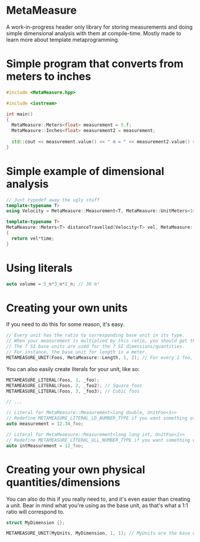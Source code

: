# MetaMeasure
A work-in-progress header only library for storing measurements and doing simple dimensional analysis with them at compile-time.
Mostly made to learn more about template metaprogramming.

# Simple program that converts from meters to inches
```cpp
#include <MetaMeasure.hpp>

#include <iostream>

int main()
{
  MetaMeasure::Meters<float> measurement = 5.f;
  MetaMeasure::Inches<float> measurement2 = measurement;
  
  std::cout << measurement.value() << " m = " << measurement2.value() << " in\n";
}
```
# Simple example of dimensional analysis
```cpp
// Just typedef away the ugly stuff
template<typename T>
using Velocity = MetaMeasure::Measurement<T, MetaMeasure::UnitMeters<1>, MetaMeasure::UnitSeconds<-1>>;

template<typename T>
MetaMeasure::Meters<T> distanceTravelled(Velocity<T> vel, MetaMeasure::Seconds<T> time)
{
  return vel*time;
}
```
# Using literals
```cpp
auto volume = 5_m*3_m*2_m; // 30 m³
```

# Creating your own units
If you need to do this for some reason, it's easy.

```cpp
// Every unit has the ratio to corresponding base unit in its type.
// When your measurement is multiplied by this ratio, you should get the measurement in those base units.
// The 7 SI base units are used for the 7 SI dimensions/quantities.
// For instance, the base unit for length is a meter.
METAMEASURE_UNIT(Foos, MetaMeasure::Length, 1, 2); // For every 1 foo, there is 2 meters
```

You can also easily create literals for your unit, like so:
```cpp
METAMEASURE_LITERAL(Foos, 1, _foo);
METAMEASURE_LITERAL(Foos, 2, _foo2); // Square foos
METAMEASURE_LITERAL(Foos, 3, _foo3); // Cubic foos

// ...

// Literal for MetaMeasure::Measurement<long double, UnitFoo<1>>
// Redefine METAMEASURE_LITERAL_LD_NUMBER_TYPE if you want something other than long double
auto measurement = 12.34_foo;

// Literal for MetaMeaesure::Measurement<long long int, UnitFoo<1>>
// Redefine METAMEASURE_LITERAL_ULL_NUMBER_TYPE if you want something other than long long int
auto intMeasurement = 12_foo;
```

# Creating your own physical quantities/dimensions
You can also do this if you really need to, and it's even easier than creating a unit.
Bear in mind what you're using as the base unit, as that's what a 1:1 ratio will correspond to.

```cpp
struct MyDimension {};

METAMEASURE_UNIT(MyUnits, MyDimension, 1, 1); // MyUnits are the base unit for MyDimension
```
